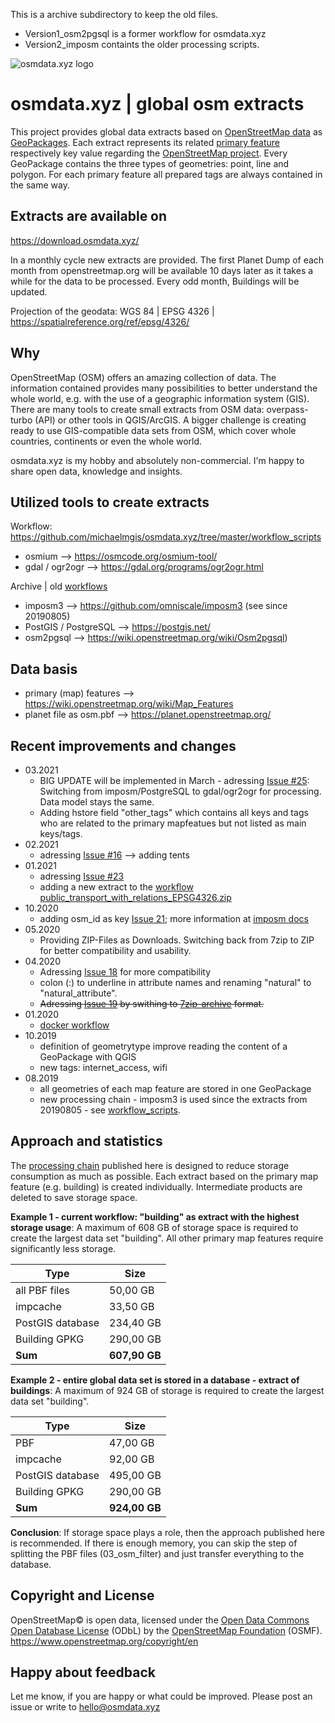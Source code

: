 This is a archive subdirectory to keep the old files.
- Version1_osm2pgsql is a former workflow for osmdata.xyz
- Version2_imposm containts the older processing scripts.




![osmdata.xyz logo](https://github.com/michaelmgis/osmdata.xyz/blob/master/logos/osmdata_logo_power_wide_300dpi.png)

# osmdata.xyz | global osm extracts
This project provides global data extracts based on [OpenStreetMap data](https://planet.openstreetmap.org/) as [GeoPackages](https://www.geopackage.org/). Each extract represents its related [primary feature](https://wiki.openstreetmap.org/wiki/Map_Features) respectively key value regarding the [OpenStreetMap project](https://www.openstreetmap.org/). Every GeoPackage contains the three types of geometries: point, line and polygon. For each primary feature all prepared tags are always contained in the same way.

## Extracts are available on
https://download.osmdata.xyz/

In a monthly cycle new extracts are provided. The first Planet Dump of each month from openstreetmap.org will be available 10 days later as it takes a while for the data to be processed. Every odd month, Buildings will be updated.

Projection of the geodata: WGS 84 | EPSG 4326 | https://spatialreference.org/ref/epsg/4326/

## Why
OpenStreetMap (OSM) offers an amazing collection of data. The information contained provides many possibilities to better understand the whole world, e.g. with the use of a geographic information system (GIS). There are many tools to create small extracts from OSM data: overpass-turbo (API) or other tools in QGIS/ArcGIS. A bigger challenge is creating ready to use GIS-compatible data sets from OSM, which cover whole countries, continents or even the whole world.

osmdata.xyz is my hobby and absolutely non-commercial. I'm happy to share open data, knowledge and insights.

## Utilized tools to create extracts
Workflow: https://github.com/michaelmgis/osmdata.xyz/tree/master/workflow_scripts

- osmium --> https://osmcode.org/osmium-tool/
- gdal / ogr2ogr --> https://gdal.org/programs/ogr2ogr.html

Archive | old [workflows](https://github.com/michaelmgis/osmdata.xyz/tree/master/archive)
- imposm3 --> https://github.com/omniscale/imposm3 (see since 20190805)
- PostGIS / PostgreSQL --> https://postgis.net/
- osm2pgsql --> https://wiki.openstreetmap.org/wiki/Osm2pgsql)

## Data basis
- primary (map) features --> https://wiki.openstreetmap.org/wiki/Map_Features
- planet file as osm.pbf --> https://planet.openstreetmap.org/

## Recent improvements and changes

- 03.2021
  - BIG UPDATE will be implemented in March - adressing [Issue #25](https://github.com/michaelmgis/osmdata.xyz/issues/25): Switching from imposm/PostgreSQL to gdal/ogr2ogr for processing. Data model stays the same.
  - Adding hstore field "other_tags" which contains all keys and tags who are related to the primary mapfeatues but not listed as main keys/tags.
- 02.2021
  - adressing [Issue #16](https://github.com/michaelmgis/osmdata.xyz/issues/16) --> adding tents
- 01.2021
  - adressing [Issue #23](https://github.com/michaelmgis/osmdata.xyz/issues/23)
  - adding a new extract to the [workflow](https://github.com/michaelmgis/osmdata.xyz/blob/master/workflow_scripts/99_public_transport_with_relations)  [public_transport_with_relations_EPSG4326.zip](https://download.osmdata.xyz/data/public_transport_with_relations_EPSG4326.zip)
- 10.2020
  - adding osm_id as key [Issue 21](https://github.com/michaelmgis/osmdata.xyz/issues/21); more information at [imposm docs](https://imposm.org/docs/imposm3/latest/mapping.html#id)
- 05.2020
  - Providing ZIP-Files as Downloads. Switching back from 7zip to ZIP for better compatibility and usability.
- 04.2020
  - Adressing [Issue 18](https://github.com/michaelmgis/osmdata.xyz/issues/18) for more compatibility
  - colon (:) to underline in attribute names and renaming "natural" to "natural_attribute".
  - ~~Adressing [Issue 19](https://github.com/michaelmgis/osmdata.xyz/issues/19) by swithing to [7zip-archive](https://www.7-zip.org/download.html) format.~~
- 01.2020
  - [docker workflow](https://github.com/michaelmgis/osmdata.xyz/tree/master/docker)
- 10.2019
  - definition of geometrytype improve reading the content of a GeoPackage with QGIS
  - new tags: internet_access, wifi
- 08.2019
  - all geometries of each map feature are stored in one GeoPackage
  - new processing chain - imposm3 is used since the extracts from 20190805 - see [workflow_scripts](https://github.com/michaelmgis/osmdata.xyz/tree/master/workflow_scripts).

## Approach and statistics
The [processing chain](https://github.com/michaelmgis/osmdata.xyz/tree/master/workflow_scripts) published here is designed to reduce storage consumption as much as possible. Each extract based on the primary map feature (e.g. building) is created individually. Intermediate products are deleted to save storage space.

**Example 1 - current workflow: "building" as extract with the highest storage usage**: A maximum of 608 GB of storage space is required to create the largest data set "building". All other primary map features require significantly less storage. 

|Type|Size|
| ------------- | ------------- |
|all PBF files|50,00 GB|
|impcache|33,50 GB|
|PostGIS database|234,40 GB|
|Building GPKG|290,00 GB|
|**Sum**|**607,90 GB**|


**Example 2 - entire global data set is stored in a database - extract of buildings**: A maximum of 924 GB of storage is required to create the largest data set "building".

|Type|Size|
| ------------- | ------------- |
|PBF|47,00 GB|
|impcache|92,00 GB|
|PostGIS database|495,00 GB|
|Building GPKG|290,00 GB|
|**Sum**|**924,00 GB**|


**Conclusion**: If storage space plays a role, then the approach published here is recommended. If there is enough memory, you can skip the step of splitting the PBF files (03_osm_filter) and just transfer everything to the database.

## Copyright and License 
OpenStreetMap© is open data, licensed under the [Open Data Commons Open Database License](https://opendatacommons.org/licenses/odbl/) (ODbL) by the [OpenStreetMap Foundation](https://osmfoundation.org/) (OSMF). 
https://www.openstreetmap.org/copyright/en

## Happy about feedback
Let me know, if you are happy or what could be improved.
Please post an issue or write to hello@osmdata.xyz
